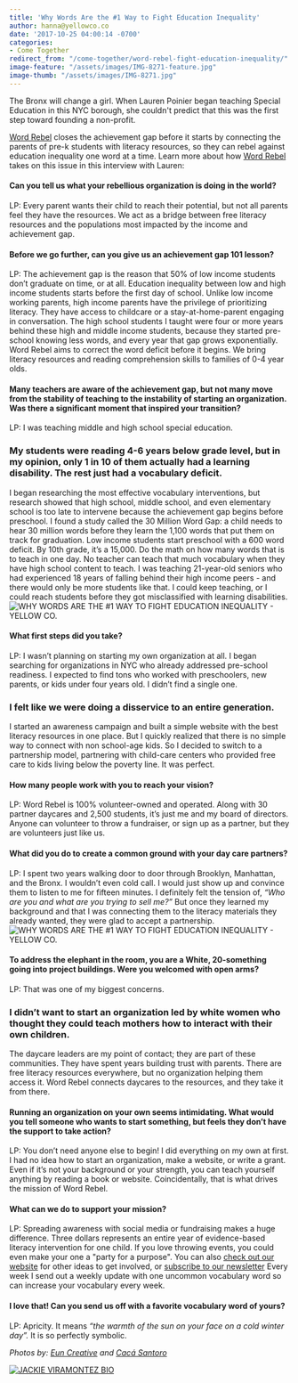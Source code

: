 ```yaml
---
title: 'Why Words Are the #1 Way to Fight Education Inequality'
author: hanna@yellowco.co
date: '2017-10-25 04:00:14 -0700'
categories:
- Come Together
redirect_from: "/come-together/word-rebel-fight-education-inequality/"
image-feature: "/assets/images/IMG-8271-feature.jpg"
image-thumb: "/assets/images/IMG-8271.jpg"
---
```


The Bronx will change a girl. When Lauren Poinier began teaching Special Education in this NYC borough, she couldn't predict that this was the first step toward founding a non-profit.

<!-- more -->

[Word Rebel](http://www.wordrebel.org/) closes the achievement gap before it starts by connecting the parents of pre-k students with literacy resources, so they can rebel against education inequality one word at a time. Learn more about how [Word Rebel](http://www.wordrebel.org/) takes on this issue in this interview with Lauren:

#### Can you tell us what your rebellious organization is doing in the world?

LP: Every parent wants their child to reach their potential, but not all parents feel they have the resources. We act as a bridge between free literacy resources and the populations most impacted by the income and achievement gap.

#### Before we go further, can you give us an achievement gap 101 lesson?

LP: The achievement gap is the reason that 50% of low income students don’t graduate on time, or at all. Education inequality between low and high income students starts before the first day of school. Unlike low income working parents, high income parents have the privilege of prioritizing literacy. They have access to childcare or a stay-at-home-parent engaging in conversation. The high school students I taught were four or more years behind these high and middle income students, because they started pre-school knowing less words, and every year that gap grows exponentially. Word Rebel aims to correct the word deficit before it begins. We bring literacy resources and reading comprehension skills to families of 0-4 year olds.

#### Many teachers are aware of the achievement gap, but not many move from the stability of teaching to the instability of starting an organization. Was there a significant moment that inspired your transition?

LP: I was teaching middle and high school special education.

### My students were reading 4-6 years below grade level, but in my opinion, only 1 in 10 of them actually had a learning disability. The rest just had a vocabulary deficit.

I began researching the most effective vocabulary interventions, but research showed that high school, middle school, and even elementary school is too late to intervene because the achievement gap begins before preschool. I found a study called the 30 Million Word Gap: a child needs to hear 30 million words before they learn the 1,100 words that put them on track for graduation. Low income students start preschool with a 600 word deficit. By 10th grade, it’s a 15,000\. Do the math on how many words that is to teach in one day. No teacher can teach that much vocabulary when they have high school content to teach. I was teaching 21-year-old seniors who had experienced 18 years of falling behind their high income peers - and there would only be more students like that. I could keep teaching, or I could reach students before they got misclassified with learning disabilities. ![WHY WORDS ARE THE #1 WAY TO FIGHT EDUCATION INEQUALITY - YELLOW CO.](https://yellow-blog-images.imgix.net/2017/10/Yellow2016-80.jpg)

#### What first steps did you take?

LP: I wasn’t planning on starting my own organization at all. I began searching for organizations in NYC who already addressed pre-school readiness. I expected to find tons who worked with preschoolers, new parents, or kids under four years old. I didn’t find a single one.

### I felt like we were doing a disservice to an entire generation.

I started an awareness campaign and built a simple website with the best literacy resources in one place. But I quickly realized that there is no simple way to connect with non school-age kids. So I decided to switch to a partnership model, partnering with child-care centers who provided free care to kids living below the poverty line. It was perfect.

#### How many people work with you to reach your vision?

LP: Word Rebel is 100% volunteer-owned and operated. Along with 30 partner daycares and 2,500 students, it’s just me and my board of directors. Anyone can volunteer to throw a fundraiser, or sign up as a partner, but they are volunteers just like us.

#### What did you do to create a common ground with your day care partners?

LP: I spent two years walking door to door through Brooklyn, Manhattan, and the Bronx. I wouldn’t even cold call. I would just show up and convince them to listen to me for fifteen minutes. I definitely felt the tension of, _“Who are you and what are you trying to sell me?”_ But once they learned my background and that I was connecting them to the literacy materials they already wanted, they were glad to accept a partnership. ![WHY WORDS ARE THE #1 WAY TO FIGHT EDUCATION INEQUALITY - YELLOW CO.](https://yellow-blog-images.imgix.net/2017/10/Yellow2016-79.jpg)

#### **To address the elephant in the room, you are a White, 20-something going into project buildings. Were you welcomed with open arms?**

LP: That was one of my biggest concerns.

### **I didn’t want to start an organization led by white women who thought they could teach mothers how to interact with their own children.**

The daycare leaders are my point of contact; they are part of these communities. They have spent years building trust with parents. There are free literacy resources everywhere, but no organization helping them access it. Word Rebel connects daycares to the resources, and they take it from there.

#### **Running an organization on your own seems intimidating. What would you tell someone who wants to start something, but feels they don’t have the support to take action?**

LP: You don’t need anyone else to begin! I did everything on my own at first. I had no idea how to start an organization, make a website, or write a grant. Even if it’s not your background or your strength, you can teach yourself anything by reading a book or website. Coincidentally, that is what drives the mission of Word Rebel.

#### **What can we do to support your mission?**

LP: Spreading awareness with social media or fundraising makes a huge difference. Three dollars represents an entire year of evidence-based literacy intervention for one child. If you love throwing events, you could even make your one a "party for a purpose". You can also [check out our website](http://www.wordrebel.org/donate/) for other ideas to get involved, or [subscribe to our newsletter](http://www.wordrebel.org/newsletter/) Every week I send out a weekly update with one uncommon vocabulary word so can increase your vocabulary every week.

#### **I love that! Can you send us off with a favorite vocabulary word of yours?**

LP: Apricity. It means _“the warmth of the sun on your face on a cold winter day”._ It is so perfectly symbolic.

_Photos by: [Eun Creative](http://www.euncreative.com/) and [Cacá Santoro](http://cacasantoro.com/)_

[![JACKIE VIRAMONTEZ BIO](https://yellow-blog-images.imgix.net/2017/04/JACKIE-BIO.jpg)](https://www.amazon.com/dp/1683502809/ref=asc_df_16835028095085146?smid=ATVPDKIKX0DER&tag=shopzilla0d-20&ascsubtag=shopzilla_rev_455-20;15012125790140187802310070301008005&linkCode=df0&creative=395093&creativeASIN=1683502809)
